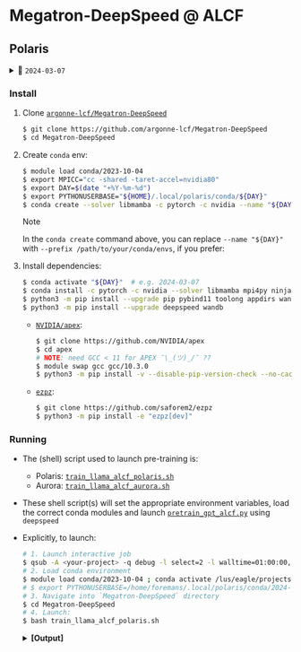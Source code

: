 # Megatron-DeepSpeed @ ALCF

## Polaris

<details closed><summary>📅 <code>2024-03-07</code></summary>

- ‼️  Unable to save checkpoints with `torch==2.1` + `cuda==11.8`: 
    - **NEED TO DEBUG / FIX !!**
    - Training progresses OK:

        ```bash
        [2024-03-07 15:27:02,646] [INFO] [timer.py:260:stop] epoch=0/micro_step=199/global_step=199, RunningAvgSamplesPerSec=58.730622229657506, CurrSamplesPerSec=61.35304005128382, MemAllocated=6.01GB, MaxMemAllocated=19.52GB
        iteration      199/  317892 | consumed samples:       152832 | consumed tokens:    625999872 | elapsed time per iteration (ms): 14287.5 | learning rate: 2.407E-04 | global batch size:   768 | lm loss: 5.905366E+00 | loss scale: 8192.0 | actual seqlen:  4096 | number of skipped iterations:   0 | number of nan iterations:   0 | samples per second: 53.753 | tokens per gpu per second (tgs): 1146.733 | TFLOPs: 69.85 |
        [2024-03-07 15:27:15,063] [INFO] [logging.py:96:log_dist] [Rank 0] step=200, skipped=4, lr=[0.000240653265864008, 0.000240653265864008], mom=[(0.9, 0.999), (0.9, 0.999)]
        [2024-03-07 15:27:17,188] [INFO] [timer.py:260:stop] epoch=0/micro_step=200/global_step=200, RunningAvgSamplesPerSec=58.730745476291396, CurrSamplesPerSec=58.75503515561452, MemAllocated=6.01GB, MaxMemAllocated=19.52GB
        iteration      200/  317892 | consumed samples:       153600 | consumed tokens:    629145600 | elapsed time per iteration (ms): 14541.4 | learning rate: 2.407E-04 | global batch size:   768 | lm loss: 5.897035E+00 | loss scale: 8192.0 | actual seqlen:  4096 | number of skipped iterations:   0 | number of nan iterations:   0 | samples per second: 52.815 | tokens per gpu per second (tgs): 1126.713 | TFLOPs: 68.63 |
        saving checkpoint at iteration     200 to checkpoints/ds_stage2_nl32_hs4096_mb8_seq4096_gb768_pp1_tp2_fp16
        # ...
        ```

    - Then crashes with:

      ```python
      Traceback (most recent call last):
      Traceback (most recent call last):
        File "/lus/eagle/projects/datascience/foremans/tmp/Megatron-DeepSpeed/pretrain_gpt_alcf.py", line 575, in <module>
          model = main()
        File "/lus/eagle/projects/datascience/foremans/tmp/Megatron-DeepSpeed/pretrain_gpt_alcf.py", line 554, in main
          model = pretrain(
        File "/lus/eagle/projects/datascience/foremans/tmp/Megatron-DeepSpeed/megatron/training.py", line 226, in pretrain
          iteration = train(forward_step_func,
        File "/lus/eagle/projects/datascience/foremans/tmp/Megatron-DeepSpeed/megatron/training.py", line 1290, in train
          save_checkpoint_and_time(iteration, model, optimizer,
        File "/lus/eagle/projects/datascience/foremans/tmp/Megatron-DeepSpeed/megatron/training.py", line 1151, in save_checkpoint_and_time
          save_checkpoint(iteration, model, optimizer, opt_param_scheduler)
        File "/lus/eagle/projects/datascience/foremans/tmp/Megatron-DeepSpeed/megatron/checkpointing.py", line 259, in save_checkpoint
          state_dict[UNIVERSAL_CHECKPOINT_INFO] = _universal_checkpoint_info(model)
        File "/lus/eagle/projects/datascience/foremans/tmp/Megatron-DeepSpeed/megatron/checkpointing.py", line 783, in _universal_checkpoint_info
          info.update(model[0].universal_checkpoint_info())
        File "/lus/eagle/projects/datascience/foremans/tmp/Megatron-DeepSpeed/megatron/model/gpt_model.py", line 203, in universal_checkpoint_info
          info[TP_REPLICATED_PARAMETER_PATTERNS] = self._get_tp_replicated_param_patterns()
        File "/lus/eagle/projects/datascience/foremans/miniconda3/envs/polaris/2024-03-06/lib/python3.10/site-packages/torch/nn/modules/module.py", line 1695, in __getattr__
          raise AttributeError(f"'{type(self).__name__}' object has no attribute '{name}'")
      AttributeError: 'GPTModel' object has no attribute '_get_tp_replicated_param_patterns'
      ```

      🤔

- Convergence:
    - [ ] Use `bf16` on both systems
    - [ ] Will need to track (for each layer):
        - [ ] inputs / outputs
        - [ ] weights, gradients
    - [ ] Start thread in Intel SC23 channel to discuss convergence issues
        - [ ] Add hooks to track additional data

- [ ] Ensure / double check that optimizer settings from `ds_config.json` aren't being overwritten by some defaults in `megatron/arguments.py`
    - [ ] specifically, `momentum, beta{1, 2}, etc`


<details closed><summary><b>✅ <code>Completed</code></b></summary>

- Continue runs on Polaris @
    - [x] 48 Nodes
    - [x] 32 Nodes
    - [x] 16 Nodes
    - [x] 8 Nodes
    - [x] 4 Nodes

- [x] Then, try re-creating ( / fixing) conda with `cuda==12.1`
    - 😔, failed.

</details>

</details>

### Install

1. Clone [`argonne-lcf/Megatron-DeepSpeed`](https://github.com/argonne-lcf/Megatron-DeepSpeed)

    ```bash
    $ git clone https://github.com/argonne-lcf/Megatron-DeepSpeed
    $ cd Megatron-DeepSpeed
    ```

2. Create `conda` env:

    ```bash
    $ module load conda/2023-10-04
    $ export MPICC="cc -shared -taret-accel=nvidia80"
    $ export DAY=$(date "+%Y-%m-%d")
    $ export PYTHONUSERBASE="${HOME}/.local/polaris/conda/${DAY}"
    $ conda create --solver libmamba -c pytorch -c nvidia --name "${DAY}" "python==3.10"
    ```

    > [!NOTE]
    > In the `conda create` command above,
    > you can replace `--name "${DAY}"` with
    > `--prefix /path/to/your/conda/envs`, if you prefer:

3. Install dependencies:

    ```bash
    $ conda activate "${DAY}"  # e.g. 2024-03-07
    $ conda install -c pytorch -c nvidia --solver libmamba mpi4py ninja transformers xformers triton pytorch torchvision torchaudio pytorch-cuda=11.8
    $ python3 -m pip install --upgrade pip pybind11 toolong appdirs wandb sentencepiece ipython setuptools wheel ninja
    $ python3 -m pip install --upgrade deepspeed wandb
    ```

    - [`NVIDIA/apex`](https://github.com/NVIDIA/apex):

        ```bash
        $ git clone https://github.com/NVIDIA/apex
        $ cd apex
        # NOTE: need GCC < 11 for APEX ¯\_(ツ)_/¯ ??
        $ module swap gcc gcc/10.3.0
        $ python3 -m pip install -v --disable-pip-version-check --no-cache-dir --no-build-isolation --config-settings "--build-option=--cpp_ext" --config-settings "--build-option=--cuda_ext" ./
        ```

    - [`ezpz`](https://github.com/saforem2/ezpz):

        ```bash
        $ git clone https://github.com/saforem2/ezpz
        $ python3 -m pip install -e "ezpz[dev]"
        ```

### Running

- The (shell) script used to launch pre-training is:
    - Polaris:
      [`train_llama_alcf_polaris.sh`](https://github.com/argonne-lcf/Megatron-DeepSpeed/blob/main/train_llama_alcf_polaris.sh)
    - Aurora:
      [`train_llama_alcf_aurora.sh`](https://github.com/argonne-lcf/Megatron-DeepSpeed/blob/main/train_llama_alcf_aurora.sh)

- These shell script(s) will set the appropriate environment variables, load the correct conda
modules and launch
[`pretrain_gpt_alcf.py`](https://github.com/argonne-lcf/Megatron-DeepSpeed/blob/main/pretrain_gpt_alcf.py) using `deepspeed`


- Explicitly, to launch:

    ```bash
    # 1. Launch interactive job
    $ qsub -A <your-project> -q debug -l select=2 -l walltime=01:00:00,filesystems=eagle:home -I
    # 2. Load conda environment
    $ module load conda/2023-10-04 ; conda activate /lus/eagle/projects/datascience/foremans/miniconda3/envs/polaris/2024-03-06
    # $ export PYTHONUSERBASE=/home/foremans/.local/polaris/conda/2024-03-06
    # 3. Navigate into `Megatron-DeepSpeed` directory
    $ cd Megatron-DeepSpeed
    # 4. Launch:
    $ bash train_llama_alcf_polaris.sh
    ```
    <details closed><summary><b>[Output]</b></summary>

    ```bash
    source-ing /lus/eagle/projects/datascience/foremans/tmp/Megatron-DeepSpeed/ALCF/helpers_alcf.sh

    CommandNotFoundError: Your shell has not been properly configured to use 'conda deactivate'.
    To initialize your shell, run

        $ conda init <SHELL_NAME>

    Currently supported shells are:
      - bash
      - fish
      - tcsh
      - xonsh
      - zsh
      - powershell

    See 'conda init --help' for more information and options.

    IMPORTANT: You may need to close and restart your shell after running 'conda init'.


    Saving {PATH, LD_LIBRARY_PATH, htt{p,ps}_proxy, CFLAGS, PYTHONUSERBASE} to .deepspeed_env
    Found ezpz!
    /lus/eagle/projects/datascience/foremans/tmp/Megatron-DeepSpeed/ezpz/src/ezpz/__init__.py
    Has ezpz installed. Nothing to do.
    ┌──────────────────────────────────────────────────────────────────
    │ [Hosts]:
    │     • [host:0] - x3005c0s37b0n0.hsn.cm.polaris.alcf.anl.gov
    │     • [host:1] - x3005c0s37b1n0.hsn.cm.polaris.alcf.anl.gov
    └──────────────────────────────────────────────────────────────────
    ┌──────────────────────────────────────────────────────────────────
    │ [DIST INFO]:
    │     • Loading job env from: /home/foremans/.pbsenv
    │     • HOSTFILE: /var/spool/pbs/aux/1777928.polaris-pbs-01.hsn.cm.polaris.alcf.anl.gov
    │     • NHOSTS: 2
    │     • NGPU_PER_HOST: 4
    │     • NGPUS (NHOSTS x NGPU_PER_HOST): 8
    │     • WORLD_SIZE: 8
    │     • DIST_LAUNCH: mpiexec --verbose --envall -n 8 -ppn 4 --hostfile /var/spool/pbs/aux/1777928.polaris-pbs-01.hsn.cm.polaris.alcf.anl.gov
    └──────────────────────────────────────────────────────────────────
    ┌──────────────────────────────────────────────────────────────────
    │ [Launch]:
    │     • Use: 'launch' (=mpiexec --verbose --envall -n 8 -ppn 4 --hostfile /var/spool/pbs/aux/1777928.polaris-pbs-01.hsn.cm.polaris.alcf.anl.gov)
    │       to launch job
    └──────────────────────────────────────────────────────────────────
    # [...]
    ```
    </details>
